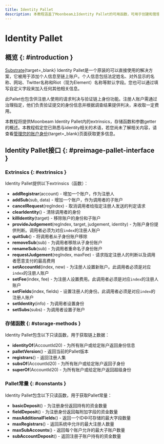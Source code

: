 ```yaml
---
title: Identity Pallet
description: 本教程涵盖了Moonbeam上Identity Pallet的可用函数，可用于创建和管理链上身份。
---
```


# Identity Pallet

## 概览 {: #introduction }

[Substrate](/learn/platform/technology/#substrate-framework){target=_blank} Identity Pallet是一个原装的可以直接使用的解决方案，它被用于添加个人信息至链上账户。个人信息包括法定姓名、对外显示的名称、网站、Twitter名称和Riot（现为Element）名称等默认字段。您也可以通过填写自定义字段来加入任何其他相关信息。

此Pallet也包含供注册人使用的请求判决与验证链上身份功能。注册人账户需通过治理指定，他们负责验证提交的身份信息并根据调查结果提供判决，来收取一定费用。

本教程将提供Moonbeam Identity Pallet内的extrinsics，存储函数和参数getter的概述。本教程假定您已熟悉与identity相关的术语，若您尚未了解相关内容，请查看[管理您的账户身份](/tokens/manage/identity){target=_blank}页面获取更多信息。

## Identity Pallet接口 {: #preimage-pallet-interface }

### Extrinsics {: #extrinsics }

Identity Pallet提供以下extrinsics（函数）：

- **addRegistrar**(account) - 增加一个账户，作为注册人
- **addSub**(sub, data) - 增加一个账户，作为调用者的子账户
- **cancelRequest**(regIndex) - 取消调用者给指定注册人发送的判定请求
- **clearIdentity**() - 清除调用者的身份
- **killIdentity**(target) - 移除账户的身份和子账户
- **provideJudgement**(regIndex, target, judgement, identity) - 为账户身份提供判断。调用者必须为对应`index`的注册人账户
- **quitSub**() - 将调用者从子身份账户移除
- **removeSub**(sub) - 为调用者移除从子身份账户
- **renameSub**(sub) - 为调用者重命名子身份账户
- **requestJudgement**(regIndex, maxFee) - 请求指定注册人的判断以及调用者愿意支付的最高费用
- **setAccountId**(index, new) - 为注册人设置新账户。此调用者必须是对应`index`的注册人账户
- **setFee**(index, fee) - 为注册人设置费用。此调用者必须是对应`index`的注册人账户
- **setFields**(index, fields) - 设置注册人的身份。此调用者必须是对应`index`的注册人账户
- **setIdentity**(info) - 为调用者设置身份
- **setSubs**(subs) - 为调用者设置子账户

### 存储函数 {: #storage-methods }

Identity Pallet包含以下只读函数，用于获取链上数据：

- **identityOf**(AccountId20) - 为所有账户或给定账户返回身份信息
- **palletVersion**() - 返回当前的Pallet版本
- **registrars**() - 返回注册人集
- **subsOf**(AccountId20) - 为所有账户或给定账户返回子身份
- **superOf**(AccountId20) - 为所有账户或给定账户返回超级身份

### Pallet常量 {: #constants }

Identity Pallet包含以下只读函数，用于获取Pallet常量：

- **basicDeposit**() - 为注册身份返回持有的资金数量
- **fieldDeposit**() - 为注册身份返回每附加字段的资金数量
- **maxAdditionalFields**() - 返回一个ID中可存储的最大字段数量
- **maxRegistrars**() - 返回系统中允许的最大注册人数量
- **maxSubAccounts**() - 返回每个账户允许的最大子账户数量
- **subAccountDeposit**() - 返回注册子账户持有的资金数量
